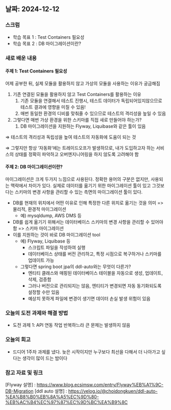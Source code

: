 ## 날짜: 2024-12-12

### 스크럼
- 학습 목표 1 : Test Containers 필요성
- 학습 목표 2 : DB 마이그레이션이란?

### 새로 배운 내용
#### 주제 1: Test Containers 필요성
어제 공부한 뒤, 실제 모듈을 활용하지 않고 가상의 모듈을 사용하는 이유가 궁금해짐
1. 기존 연결된 모듈을 활용하지 않고 Test Containers를 활용하는 이유
    1. 기존 모듈을 연결해서 테스트 진행시, 테스트 데이터가 독립되어있지않으므로 테스트 결과에 영향을 미칠 수 있음!
    2. 매번 동일한 환경의 디비를 맞춰줄 수 있으므로 테스트의 격리성을 높일 수 있음
2. 그렇다면 매번 가상 환경을 위한 스키마를 직접 새로 만들어야 하는가?
    1. DB 마이그레이션을 지원하는 Flyway, Liquibase와 같은 툴이 있음

⇒ 테스트의 격리성과 독립성을 높여 테스트의 자동화에 도움이 되는 것

⇒ 그렇지만 항상 ‘자동화’에는 트레이드오프가 발생하므로, 내가 도입하고자 하는 서비스의 상태를 정확히 파악하고 오버엔지니어링을 하지 않도록 고려해야 함


#### 주제 2: DB 마이그레이션이란?
마이그레이션은 크게 두가지 느낌으로 사용된다.
정확한 용어의 구분은 없지만, 사용되는 맥락에서 차이가 있다.
실제로 데이터를 옮기기 위한 마이그레이션 툴이 있고 그것보다는 스키마의 변경 사항을 관리할 수 있는 측면의 마이그레이션 툴이 있다. 
- DB를 현재의 위치에서 어떤 이유로 인해 특정한 다른 위치로 옮기는 것을 의미 => 물리적, 환경적 마이그레이션
    - 예) mysqldump, AWS DMS 등
- DB를 쉽게 옮기기 위해서는 데이터베이스 스키마의 변경 사항을 관리할 수 있어야 함 => 스키마 마이그레이션
- 이를 지원하는 것이 바로 DB 마이그레이션 tool
    - 예) Flyway, Liquibase 등
        - 스크립트 파일을 작성하여 실행
        - 데이터베이스 상태를 버전 관리하고, 특정 시점으로 복구하거나 스키마를 업데이트 가능
    - 그렇다면 spring boot jpa의 ddl-auto와는 무엇이 다른가?
        - 엔티티 클래스와 매핑된 데이터베이스 테이블을 자동으로 생성, 업데이트, 삭제, 검증함
        - 그러나 버전으로 관리되지는 않음, 엔티티가 변경되면 자동 동기화되도록 설정할 수만 있음
        - 예상치 못하게 파일에 변경이 생기면 데이터 손실 발생 위험이 있음 


### 오늘의 도전 과제와 해결 방법
- 도전 과제 1: API 연동 작업 반복하느라 큰 문제는 발생하지 않음

### 오늘의 회고
- 드디어 1주차 과제를 냈다. 늦은 시작이지만 누구보다 최선을 다해서 더 나아가고 싶다는 생각이 많이 드는 밤이다

### 참고 자료 및 링크
[Flyway 설명] : https://www.blog.ecsimsw.com/entry/Flyway%EB%A1%9C-DB-Migration
[ddl auto 설명] : https://velog.io/@choidongkuen/ddl-auto-%EA%B8%B0%EB%8A%A5%EC%9D%80-%EB%AC%B4%EC%97%87%EC%9D%BC%EA%B9%8C